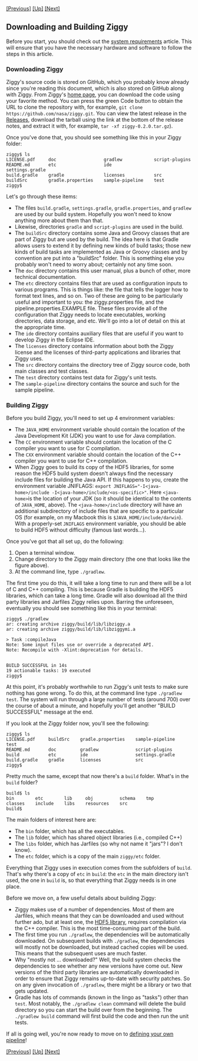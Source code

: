 <!-- -*-visual-line-*- -->

<a href="pipeline-architecture.md">[Previous]</a> <a href="user-manual.md">[Up]</a> <a href="configuring-pipeline.md">[Next]</a>

## Downloading and Building Ziggy

Before you start, you should check out the [system requirements](system-requirements.md) article. This will ensure that you have the necessary hardware and software to follow the steps in this article. 

### Downloading Ziggy

Ziggy's source code is stored on GitHub, which you probably know already since you're reading this document, which is also stored on GitHub along with Ziggy. From Ziggy's [home page](https://github.com/nasa/ziggy), you can download the code using your favorite method. You can press the green Code button to obtain the URL to clone the repository with, for example, `git clone https://github.com/nasa/ziggy.git`. You can view the latest release in the [Releases](https://github.com/nasa/ziggy/releases), download the tarball using the link at the bottom of the release notes, and extract it with, for example, `tar -xf ziggy-0.2.0.tar.gz`).

Once you've done that, you should see something like this in your Ziggy folder:

```console
ziggy$ ls
LICENSE.pdf     doc                  gradlew            script-plugins
README.md       etc                  ide                settings.gradle
build.gradle    gradle               licenses           src
buildSrc        gradle.properties    sample-pipeline    test
ziggy$ 
```

Let's go through these items:

- The files `build.gradle`, `settings.gradle`, `gradle.properties`, and `gradlew` are used by our build system. Hopefully you won't need to know anything more about them than that.
- Likewise, directories `gradle` and `script-plugins` are used in the build.
- The `buildSrc` directory contains some Java and Groovy classes that are part of Ziggy but are used by the build. The idea here is that Gradle allows users to extend it by defining new kinds of build tasks; those new kinds of build tasks are implemented as Java or Groovy classes and by convention are put into a "buildSrc" folder. This is something else you probably won't need to worry about; certainly not any time soon.
- The `doc` directory contains this user manual, plus a bunch of other, more technical documentation. 
- The `etc` directory contains files that are used as configuration inputs to various programs. This is things like: the file that tells the logger how to format text lines, and so on. Two of these are going to be particularly useful and important to you: the ziggy.properties file, and the pipeline.properties.EXAMPLE file. These files provide all of the configuration that Ziggy needs to locate executables, working directories, data storage, and etc. We'll go into a lot of detail on this at the appropriate time.
- The `ide` directory contains auxiliary files that are useful if you want to develop Ziggy in the Eclipse IDE. 
- The `licenses` directory contains information about both the Ziggy license and the licenses of third-party applications and libraries that Ziggy uses. 
- The `src` directory contains the directory tree of Ziggy source code, both main classes and test classes. 
- The `test` directory contains test data for Ziggy's unit tests. 
- The `sample-pipeline` directory contains the source and such for the sample pipeline. 

### Building Ziggy

Before you build Ziggy, you'll need to set up 4 environment variables:

- The `JAVA_HOME` environment variable should contain the location of the Java Development Kit (JDK) you want to use for Java compilation.
- The `CC` environment variable should contain the location of the C compiler you want to use for C compilation.
- The `CXX` environment variable should contain the location of the C++ compiler you want to use for C++ compilation.
- When Ziggy goes to build its copy of the HDF5 libraries, for some reason the HDF5 build system doesn't always find the necessary include files for building the Java API. If this happens to you, create the environment variable JNIFLAGS: `export JNIFLAGS="-I<java-home>/include -I<java-home>/include/<os-specific>"`. Here `<java-home>`is the location of your JDK (so it should be identical to the contents of `JAVA_HOME`, above). The `<java-home>/include` directory will have an additional subdirectory of include files that are specific to a particular OS (for example, on my Macbook this is `$JAVA_HOME/include/darwin`). With a properly-set `JNIFLAGS` environment variable, you should be able to build HDF5 without difficulty (famous last words...).

Once you've got that all set up, do the following:

1. Open a terminal window.
2. Change directory to the Ziggy main directory (the one that looks like the figure above).
3. At the command line, type `./gradlew`.

The first time you do this, it will take a long time to run and there will be a lot of C and C++ compiling. This is because Gradle is building the HDF5 libraries, which can take a long time. Gradle will also download all the third party libraries and Jarfiles Ziggy relies upon. Barring the unforeseen, eventually you should see something like this in your terminal:

```console
ziggy$ ./gradlew
ar: creating archive ziggy/build/lib/libziggy.a
ar: creating archive ziggy/build/lib/libziggymi.a

> Task :compileJava 
Note: Some input files use or override a deprecated API.
Note: Recompile with -Xlint:deprecation for details.


BUILD SUCCESSFUL in 14s
19 actionable tasks: 19 executed
ziggy$ 
```

At this point, it's probably worthwhile to run Ziggy's unit tests to make sure nothing has gone wrong. To do this, at the command line type `./gradlew test`. The system will run through a large number of tests (around 700) over the course of about a minute, and hopefully you'll get another "BUILD SUCCESSFUL" message at the end. 

If you look at the Ziggy folder now, you'll see the following:

```console
ziggy$ ls
LICENSE.pdf     buildSrc    gradle.properties    sample-pipeline    test
README.md       doc         gradlew              script-plugins
build           etc         ide                  settings.gradle
build.gradle    gradle      licenses             src
ziggy$ 
```

Pretty much the same, except that now there's a `build` folder. What's in the `build` folder?

```console
build$ ls
bin        etc        lib     obj          schema    tmp
classes    include    libs    resources    src
build$ 
```

The main folders of interest here are:

- The `bin` folder, which has all the executables. 
- The `lib` folder, which has shared object libraries (i.e., compiled C++)
- The `libs` folder, which has Jarfiles (so why not name it "jars"? I don't know).
- The `etc` folder, which is a copy of the main `ziggy/etc` folder. 

Everything that Ziggy uses in execution comes from the subfolders of `build`. That's why there's a copy of `etc` in `build`: the `etc` in the main directory isn't used, the one in `build` is, so that everything that Ziggy needs is in one place. 

Before we move on, a few useful details about building Ziggy:

- Ziggy makes use of a number of dependencies. Most of them are Jarfiles, which means that they can be downloaded and used without further ado, but at least one, the [HDF5 library](https://www.hdfgroup.org/solutions/hdf5/), requires compilation via the C++ compiler. This is the most time-consuming part of the build.
- The first time you run `./gradlew`, the dependencies will be automatically downloaded. On subsequent builds with `./gradlew`, the dependencies will mostly not be downloaded, but instead cached copies will be used. This means that the subsequent uses are much faster. 
- Why "mostly not ... downloaded?" Well, the build system checks the dependencies to see whether any new versions have come out. New versions of the third party libraries are automatically downloaded in order to ensure that Ziggy remains up-to-date with security patches. So on any given invocation of `./gradlew`, there might be a library or two that gets updated. 
- Gradle has lots of commands (known in the lingo as "tasks") other than `test`. Most notably, the `./gradlew clean` command will delete the build directory so you can start the build over from the beginning. The `./gradlew build` command will first build the code and then run the unit tests. 

If all is going well, you're now ready to move on to [defining your own pipeline](configuring-pipeline.md)!

<a href="pipeline-architecture.md">[Previous]</a> <a href="user-manual.md">[Up]</a> <a href="configuring-pipeline.md">[Next]</a>

